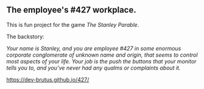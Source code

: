 The employee's #427 workplace.
----------------------------

This is fun project for the game *The Stanley Parable*.

The backstory:

*Your name is Stanley, and you are employee #427 in some enormous corporate conglomerate of unknown name and origin, that seems to control most aspects of your life. Your job is the push the buttons that your monitor tells you to, and you’ve never had any qualms or complaints about it.*

https://dev-brutus.github.io/427/
